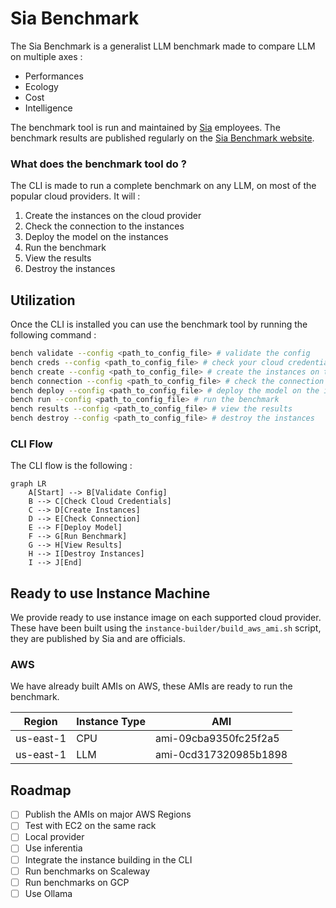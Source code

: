 # Sia Benchmark

The Sia Benchmark is a generalist LLM benchmark made to compare LLM on multiple axes :

- Performances
- Ecology
- Cost
- Intelligence

The benchmark tool is run and maintained by [Sia](https://sia-partners.com) employees. The benchmark results are published regularly on the [Sia Benchmark website](#).

### What does the benchmark tool do ?

The CLI is made to run a complete benchmark on any LLM, on most of the popular cloud providers. It will :

1. Create the instances on the cloud provider
2. Check the connection to the instances
3. Deploy the model on the instances
4. Run the benchmark
5. View the results
6. Destroy the instances

## Utilization

Once the CLI is installed you can use the benchmark tool by running the following command :

```bash
bench validate --config <path_to_config_file> # validate the config
bench creds --config <path_to_config_file> # check your cloud credentials
bench create --config <path_to_config_file> # create the instances on the cloud
bench connection --config <path_to_config_file> # check the connection to the instances
bench deploy --config <path_to_config_file> # deploy the model on the instance
bench run --config <path_to_config_file> # run the benchmark
bench results --config <path_to_config_file> # view the results
bench destroy --config <path_to_config_file> # destroy the instances
```

### CLI Flow

The CLI flow is the following :

```mermaid
graph LR
    A[Start] --> B[Validate Config]
    B --> C[Check Cloud Credentials]
    C --> D[Create Instances]
    D --> E[Check Connection]
    E --> F[Deploy Model]
    F --> G[Run Benchmark]
    G --> H[View Results]
    H --> I[Destroy Instances]
    I --> J[End]
```

## Ready to use Instance Machine

We provide ready to use instance image on each supported cloud provider. These have been built using the `instance-builder/build_aws_ami.sh` script, they are published by Sia and are officials.

### AWS

We have already built AMIs on AWS, these AMIs are ready to run the benchmark.

| Region    | Instance Type | AMI                   |
| --------- | ------------- | --------------------- |
| us-east-1 | CPU           | ami-09cba9350fc25f2a5 |
| us-east-1 | LLM           | ami-0cd317320985b1898 |

## Roadmap

- [ ] Publish the AMIs on major AWS Regions
- [ ] Test with EC2 on the same rack
- [ ] Local provider
- [ ] Use inferentia
- [ ] Integrate the instance building in the CLI
- [ ] Run benchmarks on Scaleway
- [ ] Run benchmarks on GCP
- [ ] Use Ollama
